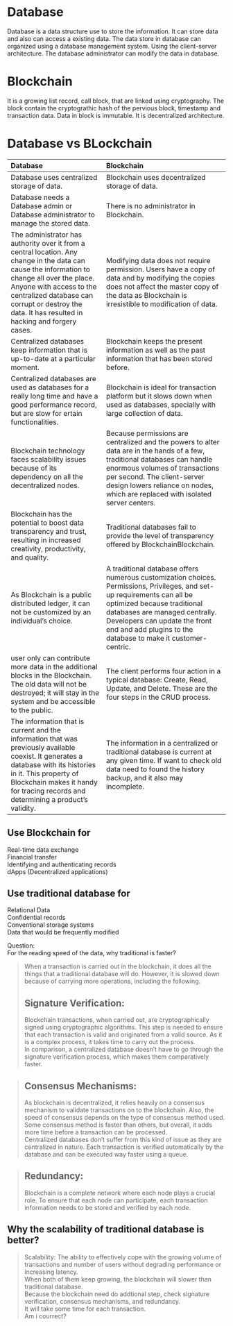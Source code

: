 # Database 
Database is a data structure use to store the information.
It can store data and also can access a existing data.
The data store in database can organized using a database management system.
Using the client-server architecture.
The database administrator can modify the data in database.

# Blockchain
It is a growing list record, call block, that are linked using cryptography.
The block contain the cryptograthic hash of the pervious block, timestamp and transaction data.
Data in block is immutable.
It is decentralized architecture.


# Database vs BLockchain
|Database|Blockchain|
|:-------|:---------|
|Database uses centralized storage of data.|Blockchain uses decentralized storage of data.|
|Database needs a Database admin or Database administrator to manage the stored data.|There is no administrator in Blockchain.|
|The administrator has authority over it from a central location. Any change in the data can cause the information to change all over the place. Anyone with access to the centralized database can corrupt or destroy the data. It has resulted in hacking and forgery cases.|Modifying data does not require permission.  Users have a copy of data and by modifying the copies does not affect the master copy of the data as Blockchain is irresistible to modification of data.|
|Centralized databases keep information that is up-to-date at a particular moment.|Blockchain keeps the present information as well as the past information that has been stored before.|
|Centralized databases are used as databases for a really long time and have a good performance record, but are slow for ertain functionalities.|Blockchain is ideal for transaction platform but it slows down when used as databases, specially with large collection of data.|
|Blockchain technology faces scalability issues because of its dependency on all the decentralized nodes.|Because permissions are centralized and the powers to alter data are in the hands of a few, traditional databases can handle enormous volumes of transactions per second. The client-server design lowers reliance on nodes, which are replaced with isolated server centers.|
|Blockchain has the potential to boost data transparency and trust, resulting in increased creativity, productivity, and quality.|Traditional databases fail to provide the level of transparency offered by BlockchainBlockchain.|
|As Blockchain is a public distributed ledger, it can not be customized by an individual’s choice.|A traditional database offers numerous customization choices. Permissions, Privileges, and set-up requirements can all be optimized because traditional databases are managed centrally. Developers can update the front end and add plugins to the database to make it customer-centric.|
|user only can contribute more data in the additional blocks in the Blockchain. The old data will not be destroyed; it will stay in the system and be accessible to the public.	|The client performs four action in a typical database: Create, Read, Update, and Delete. These are the four steps in the CRUD process.|
|The information that is current and the information that was previously available coexist. It generates a database with its histories in it. This property of Blockchain makes it handy for tracing records and determining a product’s validity.	|The information in a centralized or traditional database is current at any given time. If want to check old data need to found the history backup, and it also may incomplete.|

## Use Blockchain for  
Real-time data exchange    
Financial transfer   
Identifying and authenticating records   
dApps (Decentralized applications)    

## Use traditional database for
Relational Data  
Confidential records  
Conventional storage systems  
Data that would be frequently modified  


Question:       
For the reading speed of the data, why traditional is faster?    
>When a transaction is carried out in the blockchain, it does all the things that a traditional database will do. However, it is slowed down because of carrying more operations, including the following.    
>## Signature Verification:  
>Blockchain transactions, when carried out, are cryptographically signed using cryptographic algorithms. This step is needed to ensure that each transaction is valid and originated from a valid source. As it is a complex process, it takes time to carry out the process.   
>In comparison, a centralized database doesn’t have to go through the signature verification process, which makes them comparatively faster.  

>## Consensus Mechanisms:  
>As blockchain is decentralized, it relies heavily on a consensus mechanism to validate transactions on to the blockchain. Also, the speed of consensus depends on the type of consensus method used. Some consensus method is faster than others, but overall, it adds more time before a transaction can be processed.   
>Centralized databases don’t suffer from this kind of issue as they are centralized in nature. Each transaction is verified automatically by the database and can be executed way faster using a queue.  

>## Redundancy:  
>Blockchain is a complete network where each node plays a crucial role. To ensure that each node can participate, each transaction information needs to be stored and verified by each node.  


## Why the scalability of traditional database is better?  
>Scalability: The ability to effectively cope with the growing volume of transactions and number of users without degrading performance or increasing latency.      
>When both of them keep growing, the blockchain will slower than traditional database.  
>Because the blockchain need do addtional step, check signature verification, consensus mechanisms, and redundancy.   
>It will take some time for each transaction.  
>Am i courrect?